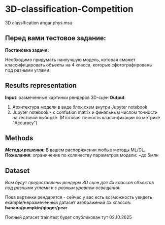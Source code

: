 # 3D-classification-Competition
3D classification angar.phys.msu


## Перед вами тестовое задание:

**Постановка задачи:** 

Необходимо придумать наилучшую модель, которая сможет классифицировать объекты на 4 класса, которые сфотографированы под разными углами. 

## Results representation
**Input**: размеченные картинки рендеров 3D-сцен
**Output**: 
1. Архитектура модели в виде блок схем внутри Jupyter notebook
2. Jupyter notebook - с confusion matrix и финальным числом точности на тестовой выборке.
(Итоговая точность классификации по метрике "Accuracy")




## Methods
***Методы решения:***
В вашем распоряжении любые методы ML/DL. 
**Пожелания:**  ограничение по количеству параметров модели: ~до 5млн 


## Dataset
*Вам будут предоставлены рендеры 3D сцен для 4х классов объектов под разными углами и с разным уровнем освещения:*

Пока картинки рендарятся - сейчас у вас есть возможность увидеть example/неразмеченный датасет изображений 4х классов: **banana/pumpkin/ginger/pear**


Полный датасет train/test будет опубликован тут 02.10.2025
